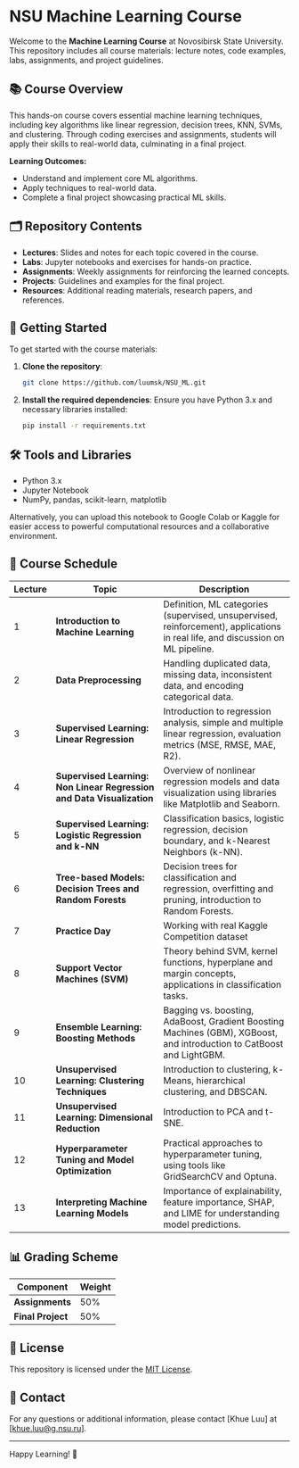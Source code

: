# NSU Machine Learning Course

Welcome to the **Machine Learning Course** at Novosibirsk State University. This repository includes all course materials: lecture notes, code examples, labs, assignments, and project guidelines.

## 📚 Course Overview

This hands-on course covers essential machine learning techniques, including key algorithms like linear regression, decision trees, KNN, SVMs, and clustering. Through coding exercises and assignments, students will apply their skills to real-world data, culminating in a final project.

**Learning Outcomes:**

- Understand and implement core ML algorithms.
- Apply techniques to real-world data.
- Complete a final project showcasing practical ML skills.

## 🗂 Repository Contents

- **Lectures**: Slides and notes for each topic covered in the course.
- **Labs**: Jupyter notebooks and exercises for hands-on practice.
- **Assignments**: Weekly assignments for reinforcing the learned concepts.
- **Projects**: Guidelines and examples for the final project.
- **Resources**: Additional reading materials, research papers, and references.

## 🚀 Getting Started

To get started with the course materials:

1. **Clone the repository**:
   ```bash
   git clone https://github.com/luumsk/NSU_ML.git
   ```
2. **Install the required dependencies**:
   Ensure you have Python 3.x and necessary libraries installed:
   ```bash
   pip install -r requirements.txt
   ```

## 🛠 Tools and Libraries


- Python 3.x
- Jupyter Notebook
- NumPy, pandas, scikit-learn, matplotlib

Alternatively, you can upload this notebook to Google Colab or Kaggle for easier access to powerful computational resources and a collaborative environment.

## 📅 Course Schedule


| Lecture | Topic                                                                | Description                                                                                                                       |
|---------|----------------------------------------------------------------------|-----------------------------------------------------------------------------------------------------------------------------------|
| 1       | **Introduction to Machine Learning**                                 | Definition, ML categories (supervised, unsupervised, reinforcement), applications in real life, and discussion on ML pipeline.    |
| 2       | **Data Preprocessing**                                               | Handling duplicated data, missing data, inconsistent data, and encoding categorical data.                                         |
| 3       | **Supervised Learning: Linear Regression**                           | Introduction to regression analysis, simple and multiple linear regression, evaluation metrics (MSE, RMSE, MAE, R2).              |
| 4       | **Supervised Learning: Non Linear Regression and Data Visualization**| Overview of nonlinear regression models and data visualization using libraries like Matplotlib and Seaborn.                       |
| 5       | **Supervised Learning: Logistic Regression and k-NN**                | Classification basics, logistic regression, decision boundary, and k-Nearest Neighbors (k-NN).                                    |
| 6       | **Tree-based Models: Decision Trees and Random Forests**             | Decision trees for classification and regression, overfitting and pruning, introduction to Random Forests.                        |
| 7       | **Practice Day**                                                     | Working with real Kaggle Competition dataset                                                                                      |
| 8       | **Support Vector Machines (SVM)**                                    | Theory behind SVM, kernel functions, hyperplane and margin concepts, applications in classification tasks.                        |
| 9       | **Ensemble Learning: Boosting Methods**                              | Bagging vs. boosting, AdaBoost, Gradient Boosting Machines (GBM), XGBoost, and introduction to CatBoost and LightGBM.             |
| 10      | **Unsupervised Learning: Clustering Techniques**                     | Introduction to clustering, k-Means, hierarchical clustering, and DBSCAN.                                                         |
| 11      | **Unsupervised Learning: Dimensional Reduction**                     | Introduction to PCA and t-SNE.                                                                                                    | 
| 12      | **Hyperparameter Tuning and Model Optimization**                     | Practical approaches to hyperparameter tuning, using tools like GridSearchCV and Optuna.                                          |
| 13      | **Interpreting Machine Learning Models**                             | Importance of explainability, feature importance, SHAP, and LIME for understanding model predictions.                             |


## 📊 Grading Scheme

| Component         | Weight |
|-------------------|--------|
| **Assignments**   | 50%    |
| **Final Project** | 50%    |


## 📜 License

This repository is licensed under the [MIT License](LICENSE).

## 📧 Contact

For any questions or additional information, please contact [Khue Luu] at [khue.luu@g.nsu.ru].

---

Happy Learning! 🚀
